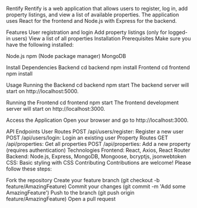 Rentify
Rentify is a web application that allows users to register, log in, add property listings, and view a list of available properties. The application uses React for the frontend and Node.js with Express for the backend.

Features
User registration and login
Add property listings (only for logged-in users)
View a list of all properties
Installation
Prerequisites
Make sure you have the following installed:

Node.js
npm (Node package manager)
MongoDB

Install Dependencies
Backend
cd backend
npm install
Frontend
cd frontend
npm install

Usage
Running the Backend
cd backend
npm start
The backend server will start on http://localhost:5000.

Running the Frontend
cd frontend
npm start
The frontend development server will start on http://localhost:3000.

Access the Application
Open your browser and go to http://localhost:3000.

API Endpoints
User Routes
POST /api/users/register: Register a new user
POST /api/users/login: Login an existing user
Property Routes
GET /api/properties: Get all properties
POST /api/properties: Add a new property (requires authentication)
Technologies
Frontend: React, Axios, React Router
Backend: Node.js, Express, MongoDB, Mongoose, bcryptjs, jsonwebtoken
CSS: Basic styling with CSS
Contributing
Contributions are welcome! Please follow these steps:

Fork the repository
Create your feature branch (git checkout -b feature/AmazingFeature)
Commit your changes (git commit -m 'Add some AmazingFeature')
Push to the branch (git push origin feature/AmazingFeature)
Open a pull request

